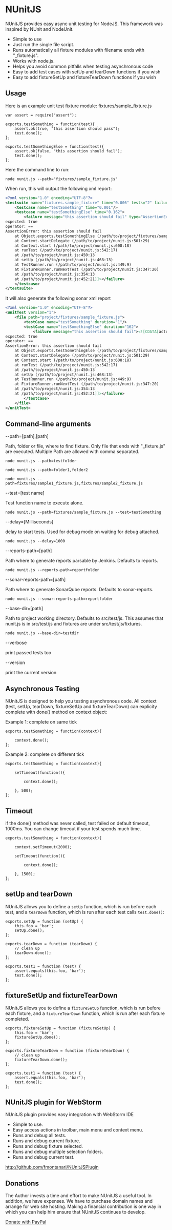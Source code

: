 NUnitJS
========

NUnitJS provides easy async unit testing for NodeJS. This framework was inspired by NUnit and NodeUnit.

* Simple to use
* Just run the single file script.
* Runs automatically all fixture modules with filename ends with "_fixture.js".
* Works with node.js.
* Helps you avoid common pitfalls when testing asynchronous code
* Easy to add test cases with setUp and tearDown functions if you wish
* Easy to add fixtureSetUp and fixtureTearDown functions if you wish

Usage
-----

Here is an example unit test fixture module:
fixtures/sample_fixture.js

    var assert = require("assert");

    exports.testSomething = function(test){
        assert.ok(true, "this assertion should pass");
        test.done();
    };

    exports.testSomethingElse = function(test){
        assert.ok(false, "this assertion should fail");
        test.done();
    };

Here the command line to run:

    node nunit.js --path="fixtures/sample_fixture.js"

When run, this will output the following xml report:

```xml
<?xml version="1.0" encoding="UTF-8"?>
<testsuite name="fixtures.sample_fixture" time="0.006" tests="2" failures="1">
    <testcase name="testSomething" time="0.001"/>
    <testcase name="testSomethingElse" time="0.162">
        <failure message="this assertion should fail" type="AssertionError"><![CDATA[actual: false
expected: true
operator: ==
AssertionError: this assertion should fail
    at Object.exports.testSomethingElse (/path/to/project/fixtures/sample_fixture.js:9:12)
    at Context.startDelegate (/path/to/project/nunit.js:501:29)
    at Context.start (/path/to/project/nunit.js:608:18)
    at runTest (/path/to/project/nunit.js:542:17)
    at /path/to/project/nunit.js:450:13
    at setUp (/path/to/project/nunit.js:468:13)
    at TestRunner.run (/path/to/project/nunit.js:449:9)
    at FixtureRunner.runNextTest (/path/to/project/nunit.js:347:20)
    at /path/to/project/nunit.js:354:13
    at /path/to/project/nunit.js:452:21]]></failure>
    </testcase>
</testsuite>

```

It will also generate the following sonar xml report

```xml
<?xml version="1.0" encoding="UTF-8"?>
<unitTest version="1">
    <file path="project/fixtures/sample_fixture.js">
        <testCase name="testSomething" duration="1"/>
        <testCase name="testSomethingElse" duration="162">
            <failure message="this assertion should fail"><![CDATA[actual: false
expected: true
operator: ==
AssertionError: this assertion should fail
    at Object.exports.testSomethingElse (/path/to/project/fixtures/sample_fixture.js:9:12)
    at Context.startDelegate (/path/to/project/nunit.js:501:29)
    at Context.start (/path/to/project/nunit.js:608:18)
    at runTest (/path/to/project/nunit.js:542:17)
    at /path/to/project/nunit.js:450:13
    at setUp (/path/to/project/nunit.js:468:13)
    at TestRunner.run (/path/to/project/nunit.js:449:9)
    at FixtureRunner.runNextTest (/path/to/project/nunit.js:347:20)
    at /path/to/project/nunit.js:354:13
    at /path/to/project/nunit.js:452:21]]></failure>
        </testCase>
    </file>
</unitTest>
```


Command-line arguments
-----------------

--path=[path],[path]

Path, folder or file, where to find fixture. Only file that ends with "_fixture.js" are executed.
Multiple Path are allowed with comma separated.

    node nunit.js --path=testfolder
    
    node nunit.js --path=folder1,folder2
    
    node nunit.js --path=fixtures/sample1_fixture.js,fixtures/sample2_fixture.js

--test=[test name]

Test function name to execute alone.

    node nunit.js --path=fixtures/sample_fixture.js --test=testSomething

--delay=[Milliseconds]

delay to start tests. Used for debug mode on waiting for debug attached.

    node nunit.js --delay=1000

--reports-path=[path]

Path where to generate reports parsable by Jenkins. Defaults to reports.

    node nunit.js --reports-path=reportfolder

--sonar-reports-path=[path]

Path where to generate SonarQube reports. Defaults to sonar-reports.

    node nunit.js --sonar-reports-path=reportfolder

--base-dir=[path]

Path to project working directory. Defaults to src/test/js. This assumes that nunit.js is in src/test/js and fixtures are under src/test/js/fixtures.

    node nunit.js --base-dir=testdir

--verbose

print passed tests too

--version

print the current version

Asynchronous Testing
--------------------

NUnitJS is designed to help you testing asynchronous code.
All context (test, setUp, tearDown, fixtureSetUp and fixtureTearDown) can explicity complete with done() method on context object:

Example 1: complete on same tick

    exports.testSomething = function(context){
        
        context.done();
    };

Example 2: complete on different tick

    exports.testSomething = function(context){
      
        setTimeout(function(){
        
            context.done();
        
        }, 500);
    };
    
Timeout
--------------------

if the done() method was never called, test failed on default timeout, 1000ms. You can change timeout if your test spends much time.

    exports.testSomething = function(context){
    
        context.setTimeout(2000);
      
        setTimeout(function(){
        
            context.done();
        
        }, 1500);
    };

setUp and tearDown
--------------------------

NUnitJS allows you to define a `setUp` function, which is run before each test, and a `tearDown` function, which is run after each test calls `test.done()`:
    
    exports.setUp = function (setUp) {
        this.foo = 'bar';
        setUp.done();
    };
    
    exports.tearDown = function (tearDown) {
        // clean up
        tearDown.done();
    };
    
    exports.test1 = function (test) {
        assert.equals(this.foo, 'bar');
        test.done();
    };


fixtureSetUp and fixtureTearDown
--------------------------

NUnitJS allows you to define a `fixtureSetUp` function, which is run before each fixture, and a `fixtureTearDown` function, which is run after each fixture completed.
    
    exports.fixtureSetUp = function (fixtureSetUp) {
        this.foo = 'bar';
        fixtureSetUp.done();
    };
    
    exports.fixtureTearDown = function (fixtureTearDown) {
        // clean up
        fixtureTearDown.done();
    };
    
    exports.test1 = function (test) {
        assert.equals(this.foo, 'bar');
        test.done();
    };
    

NUnitJS plugin for WebStorm
--------------------------

NUnitJS plugin provides easy integration with WebStorm IDE

* Simple to use.
* Easy access actions in toolbar, main menu and context menu.
* Runs and debug all tests.
* Runs and debug current fixture.
* Runs and debug fixture selected.
* Runs and debug multiple selection folders.
* Runs and debug current test.

http://github.com/fmontanari/NUnitJSPlugin

Donations
--------------------------
The Author invests a time and effort to make NUnitJS a useful tool. In addition, we have expenses. We have to purchase domain names and arrange for web site hosting.
Making a financial contribution is one way in which you can help him ensure that NUnitJS continues to develop.

[Donate with PayPal](https://www.paypal.com/cgi-bin/webscr?cmd=_s-xclick&hosted_button_id=CW759SV2EXKYW)
